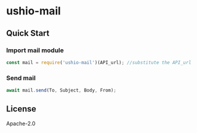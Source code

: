 # ushio-mail

## Quick Start

### Import mail module

```js
const mail = require('ushio-mail')(API_url); //substitute the API_url

```

### Send mail

```js
await mail.send(To, Subject, Body, From);
```

## License

Apache-2.0